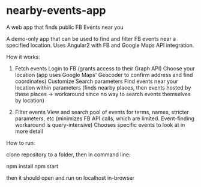 # nearby-events-app
A web app that finds public FB Events near you

A demo-only app that can be used to find and filter FB events near a specified location.
Uses Angular2  with FB and Google Maps API integration.

How it works:

1. Fetch events
Login to FB (grants access to their Graph API)
Choose your location (app uses Google Maps' Geocoder to confirm address and find coordinates)
Customize Search parameters
Find events near your location within parameters
  (finds nearby places, then events hosted by these places -> workaround since no way to search events themselves by location)
 
 2. Filter events
 View and search pool of events for terms, names, stricter parameters, etc
  (minimizes FB API calls, which are limited. Event-finding workaround is query-intensive)
 Chooses specific events to look at in more detail
 
 How to run:
 
 clone repository to a folder, then
 in command line:
 
 npm install
 npm start

 then it should open and run on localhost in-browser
